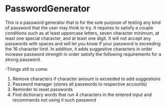# PasswordGenerator
This is a password generator that is for the sole purpose of testing any kind of password that the user may think to try. It requires to satisfy a couple conditions such as at least uppercase letters, seven character minimum, at least one special character, and at least one digit. It will not accept any passwords with spaces and will let you know if your password is exceeding the 16 character limit. In addition, it adds suggestive characters in order increase password strength in order satisfy the following requirements for a strong password.


-Things still to come: 
  1. Remove characters if character amount is exceeded to add suggestions
  2. Password manager (stores all passwords to respective accounts)
  3. Reminder to reset passwords
  4. Find dictionary words that run 4 characters in the entered input and recommends not using it such password
